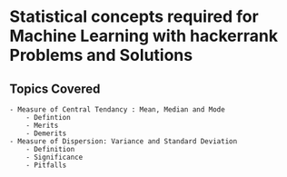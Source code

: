 # Statistical concepts required for Machine Learning with hackerrank Problems and Solutions

## Topics Covered
    - Measure of Central Tendancy : Mean, Median and Mode
        - Defintion 
        - Merits
        - Demerits
    - Measure of Dispersion: Variance and Standard Deviation
        - Definition
        - Significance
        - Pitfalls